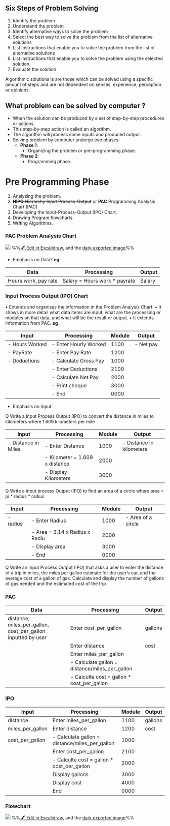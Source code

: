 ## Six Steps of Problem Solving

1) Identify the problem 
2) Understand the problem
3) Identify alternative ways to solve the problem
4) Select the best way to solve the problem from the list of alternative solutions
5) List instructions that enable you to solve the problem from the list of alternative solutions
6) List instructions that enable you to solve the problem using the selected solution.
7) Evaluate the solution

Algorithmic solutions is are those which can be solved using a specific amount of steps and are not dependent on senses, experience, perception or opinions

## What problem can be solved by computer ?
 - When the solution can be produced by a set of step-by-step procedures or actions.
 - This step-by-step action is called an algorithm.
 - The algorithm will process some inputs and produced output.
 - Solving problem by computer undergo two phases:
	 - **Phase 1**:
		 - Organizing the problem or pre-programming phase.
	 - **Phase 2**:
		 - Programming phase.

# Pre Programming Phase
1) Analyzing the problem.
2) ~~**HIPO** Hierarchy Input Process-Output~~ or **PAC** Programming Analysis Chart (PAC)
3) Developing the Input-Process-Output (IPO) Chart.
4) Drawing Program flowcharts.
5) Writing Algorithms.

### PAC Problem Analysis Chart
![](PF/attachments/Problem%20modeling,%20Algorithm%20analysis,%20Basis%20Flowchart%20and%20block%20diagram%202023-08-23%2009.02.28.excalidraw.svg)
%%[🖋 Edit in Excalidraw](PF/attachments/Problem%20modeling,%20Algorithm%20analysis,%20Basis%20Flowchart%20and%20block%20diagram%202023-08-23%2009.02.28.excalidraw.md), and the [dark exported image](PF/attachments/Problem%20modeling,%20Algorithm%20analysis,%20Basis%20Flowchart%20and%20block%20diagram%202023-08-23%2009.02.28.excalidraw.dark.svg)%%
- Emphasis on Data?
**eg**

| Data                 | Processing                    | Output |
| -------------------- | ----------------------------- | ------ |
| Hours work, pay rate | Salary = Hours work * payrate | Salary | 


### **Input Process Output (IPO) Chart**
• Extends and organizes the information in the Problem
Analysis Chart.
• It shows in more detail what data items are input, what are the
processing or modules on that data, and what will be the result
or output.
• It extends information from PAC.
**eg**

| Input          | Processing            | Module | Output    |
| -------------- | --------------------- | ------ | --------- |
| - Hours Worked | - Enter Hourly Worked | 1100   | - Net pay |
| - PayRate      | - Enter Pay Rate      | 1200   |           |
| - Deductions   | - Calculate Gross Pay | 1000   |           |
|                | - Enter Deductions    | 2100   |           |
|                | - Calculate Net Pay   | 2000   |           |
|                | - Print cheque        | 3000   |           |
|                | - End                 | 0000       |           |

- Emphasis on Input

Q Write a Input Process Output (IPO) to convert the distance in
miles to kilometers where 1.609 kilometers per mile

| Input               | Processing                     | Module | Output                   |
| ------------------- | ------------------------------ | ------ | ------------------------ |
| - Distance in Miles | - Enter Distance               | 1000   | - Distance in kilometers |
|                     | - Kilometer = 1.609 x distance | 2000   |                          |
|                     | - Display Kilometers           | 3000   |                          | 

Q Write a input process Output (IPO) to find an area of a circle where area = pi * radius * radius

| Input    | Processing                     | Module | Output             |
| -------- | ------------------------------ | ------ | ------------------ |
| - radius | - Enter Radius                 | 1000   | - Area of a circle |
|          | - Area = 3.14 x Radius x Radiu | 2000   |                    |
|          | - Display area                 | 3000   |                    |
|          | - End                          | 0000   |                    | 

Q Write an Input Process Output (IPO) that asks a user to
enter the distance of a trip in miles, the miles per gallon
estimate for the user’s car, and the average cost of a gallon
of gas. Calculate and display the number of gallons of gas
needed and the estimated cost of the trip
### PAC

| Data                                        | Processing                                     | Output  |
| ------------------------------------------- | ---------------------------------------------- | ------- |
| distance, miles_per_gallon, cost_per_gallon inputted by user| Enter cost_per_gallon                          | gallons |
|                                             | Enter distance                                 | cost            |
|                                             | Enter miles_per_gallon                         |         |
|                                             | - Calculate gallon = distance/miles_per_gallon |         |
|                                             | - Calculte cost = gallon * cost_per_gallon     | |
### IPO


| Input            | Processing                                     | Module | Output  |
| ---------------- | ---------------------------------------------- | ------ | ------- |
| distance         | Enter miles_per_gallon                         | 1100   | gallons |
| miles_per_gallon | Enter distance                                 | 1200   | cost    |
| cost_per_gallon  | - Calculate gallon = distance/miles_per_gallon | 1000   |         |
|                  | Enter cost_per_gallon                          | 2100   |         |
|                  | - Calculte cost = gallon * cost_per_gallon     | 2000   |         |
|                  | Display gallons                                | 3000   |         |
|                  | Display cost                                   | 4000   |         |
|                  | End                                            | 0000   |         | 

### Flowchart
![](PF/attachments/Problem%20modeling,%20Algorithm%20analysis,%20Basis%20Flowchart%20and%20block%20diagram%202023-08-23%2009.59.45.excalidraw.svg)
%%[🖋 Edit in Excalidraw](PF/attachments/Problem%20modeling,%20Algorithm%20analysis,%20Basis%20Flowchart%20and%20block%20diagram%202023-08-23%2009.59.45.excalidraw.md), and the [dark exported image](PF/attachments/Problem%20modeling,%20Algorithm%20analysis,%20Basis%20Flowchart%20and%20block%20diagram%202023-08-23%2009.59.45.excalidraw.dark.svg)%%


